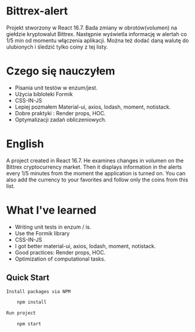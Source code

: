 # Bittrex-alert

Projekt stworzony w React 16.7.
Bada zmiany w obrotów(volumen) na giełdzie kryptowalut Bittrex.
Następnie wyświetla informację w alertah co 1/5 min od momentu włączenia aplikacji.
Można też dodać daną walutę do ulubionych i śledzić tylko coiny z tej listy.

# Czego się nauczyłem

- Pisania unit testów w enzum/jest.
- Użycia bibloteki Formik
- CSS-IN-JS
- Lepiej pozmałem Material-ui, axios, lodash, moment, notistack.
- Dobre praktyki : Render props, HOC.
- Optymalizacji zadań obliczeniowych.

# English

A project created in React 16.7.
He examines changes in volumen on the Bittrex cryptocurrency market.
Then it displays information in the alerts every 1/5 minutes from the moment the application is turned on.
You can also add the currency to your favorites and follow only the coins from this list.

# What I've learned

- Writing unit tests in enzum / is.
- Use the Formik library
- CSS-IN-JS
- I got better material-ui, axios, lodash, moment, notistack.
- Good practices: Render props, HOC.
- Optimization of computational tasks.

## Quick Start

```bash
Install packages via NPM

    npm install

Run project

    npm start


```

